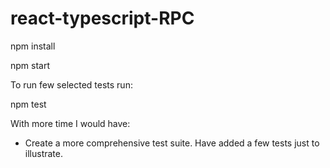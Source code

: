 # react-typescript-RPC

npm install

npm start

To run few selected tests run:

npm test

With more time I would have:

- Create a more comprehensive test suite. Have added a few tests just to illustrate.
